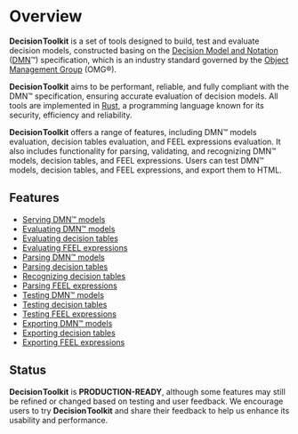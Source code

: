 # Overview

<span style="font-weight:bold;word-spacing:-0.15rem;">Decision Toolkit</span> is a set of tools designed to build, test and evaluate decision models,
constructed basing on the [Decision Model and Notation](https://www.omg.org/dmn) ([DMN](https://www.omg.org/dmn)™)
specification, which is an industry standard governed by the [Object Management Group](https://www.omg.org) (OMG®).

<span style="font-weight:bold;word-spacing:-0.15rem;">Decision Toolkit</span> aims to be performant, reliable, and fully compliant with the DMN™ specification,
ensuring accurate evaluation of decision models. All tools are implemented in [Rust](https://www.rust-lang.org/),
a programming language known for its security, efficiency and reliability.

<span style="font-weight:bold;word-spacing:-0.15rem;">Decision Toolkit</span> offers a range of features, including DMN™ models evaluation, decision tables evaluation,
and FEEL expressions evaluation. It also includes functionality for parsing, validating, and recognizing DMN™ models,
decision tables, and FEEL expressions. Users can test DMN™ models, decision tables, and FEEL expressions,
and export them to HTML.

## Features

- [Serving DMN™ models](commands/command-srv)
- [Evaluating DMN™ models](commands/command-edm)
- [Evaluating decision tables](commands/command-edt)
- [Evaluating FEEL expressions](commands/command-efe)
- [Parsing DMN™ models](commands/command-pdm)
- [Parsing decision tables](commands/command-pdt)
- [Recognizing decision tables](commands/command-rdt)
- [Parsing FEEL expressions](commands/command-pfe)
- [Testing DMN™ models](commands/command-tdm)
- [Testing decision tables](commands/command-tdt)
- [Testing FEEL expressions](commands/command-tfe)
- [Exporting DMN™ models](commands/command-xdm)
- [Exporting decision tables](commands/command-xdt)
- [Exporting FEEL expressions](commands/command-xfe)

## Status

<span style="font-weight:bold;word-spacing:-0.15rem;">Decision Toolkit</span> is **PRODUCTION-READY**, although some features
may still be refined or changed based on testing and user feedback.
We encourage users to try <span style="font-weight:bold;word-spacing:-0.15rem;">Decision Toolkit</span> and share their feedback
to help us enhance its usability and performance.
